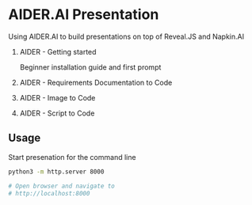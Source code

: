 # AIDER.AI Presentation

Using AIDER.AI to build presentations on top of Reveal.JS and Napkin.AI

1. AIDER - Getting started

   Beginner installation guide and first prompt

2. AIDER - Requirements Documentation to Code

   
3. AIDER - Image to Code


4. AIDER - Script to Code

## Usage

Start presenation for the command line

```bash
python3 -m http.server 8000

# Open browser and navigate to
# http://localhost:8000
```

